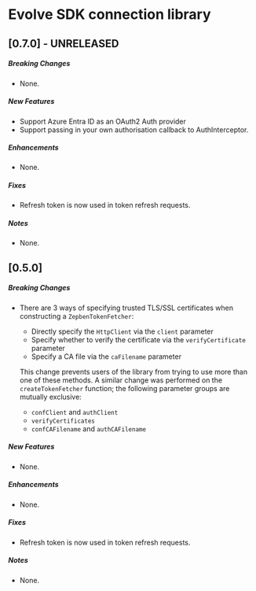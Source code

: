 # Evolve SDK connection library
## [0.7.0] - UNRELEASED
##### Breaking Changes
* None.

##### New Features
* Support Azure Entra ID as an OAuth2 Auth provider
* Support passing in your own authorisation callback to AuthInterceptor.

##### Enhancements
* None.

##### Fixes
* Refresh token is now used in token refresh requests.

##### Notes
* None.
## [0.5.0]
##### Breaking Changes
* There are 3 ways of specifying trusted TLS/SSL certificates when constructing a `ZepbenTokenFetcher`:
  * Directly specify the `HttpClient` via the `client` parameter
  * Specify whether to verify the certificate via the `verifyCertificate` parameter
  * Specify a CA file via the `caFilename` parameter
  
  This change prevents users of the library from trying to use more than one of these methods. A similar change was
  performed on the `createTokenFetcher` function; the following parameter groups are mutually exclusive:
  * `confClient` and `authClient`
  * `verifyCertificates`
  * `confCAFilename` and `authCAFilename`

##### New Features
* None.

##### Enhancements
* None.

##### Fixes
* Refresh token is now used in token refresh requests.

##### Notes
* None.
